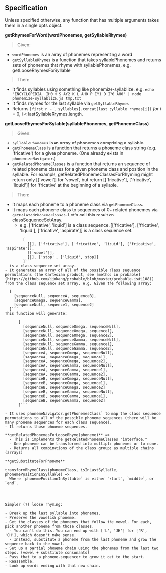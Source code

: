 Specification
-------------

Unless specified otherwise, any function that has multiple arguments takes them in a single opts object.

**getRhymesForWord(wordPhonemes, getSyllableRhymes)**
> Given:
- `wordPhonemes` is an array of phonemes representing a word
- `getSyllableRhymes` is a function that takes syllablePhonemes and returns sets of phonemes that rhyme with syllablePhonemes, e.g. getLooseRhymesForSyllable

> Then:
- It finds syllables using something like phonemize-syllablize.
    e.g. `echo "ENCYCLOPEDIA  IH0 N S AY2 K L AH0 P IY1 D IY0 AH0" | node phonemize-syllablize.js tmp.txt`
- It finds rhymes for the last syllable via `getSyllableRhymes`
- Returns `[first n - 1 syllables].concat(last syllable rhymes[i])` *for* i = 0, i < lastSyllableRhymes.length.

**getLooseRhymesForSyllable(syllablePhonemes, getPhonemeClass)**
> Given:
- `syllablePhonemes` is an array of phonemes comprising a syllable.
- `getPhonemeClass` is a function that returns a phoneme class string (e.g. 'fricative') for a given phoneme. (One already exists in `phonemizeNavigator`.)
- `getRelatedPhonemeClasses` is a function that returns an sequence of related phoneme classes for a given phoneme class and position in the syllable. For example, getRelatedPhonemeClassesForRhyming might return only [['vowel']] for 'vowel', but return [['fricative'], ['fricative', 'liquid']] for 'fricative' at the beginning of a syllable.

> Then:
- It maps each phoneme to a phoneme class via `getPhonemeClass`.
- It maps each phoneme class to sequences of 0+ related phonemes via `getRelatedPhonemeClasses`. Let's call this result an classSequenceSetArray.
  - e.g. ['fricative', 'liquid'] is a class sequence. [['fricative'], ['fricative', 'liquid'], ['fricative', 'aspirate']] is a class sequence set.
```
        [
          [[], ['fricative'], ['fricative', 'liquid'], ['fricative', 'aspirate']],
          [['vowel']],
          [[], ['stop'], ['liquid', stop]]
        ]```
  is a class sequence set array.
- It generates an array of all of the possible class sequence permutations (the Cartesian product, see [method in probable](https://github.com/jimkang/probable/blob/master/probable.js#L108)) from the class sequence set array. e.g. Given the following array:
```
      [
        [sequenceNull, sequenceA, sequenceB],
        [sequenceOmega, sequenceGamma],
        [sequenceNull, sequence1, sequence2]
      ]```
    This function will generate:
```
      [
        [sequenceNull, sequenceOmega, sequenceNull],
        [sequenceNull, sequenceOmega, sequence1],
        [sequenceNull, sequenceOmega, sequence2],
        [sequenceNull, sequenceGamma, sequenceNull],
        [sequenceNull, sequenceGamma, sequence1],
        [sequenceNull, sequenceGamma, sequence2],
        [sequenceA, sequenceOmega, sequenceNull],
        [sequenceA, sequenceOmega, sequence1],
        [sequenceA, sequenceOmega, sequence2],
        [sequenceA, sequenceGamma, sequenceNull],
        [sequenceA, sequenceGamma, sequence1],
        [sequenceA, sequenceGamma, sequence2],
        [sequenceB, sequenceOmega, sequenceNull],
        [sequenceB, sequenceOmega, sequence1],
        [sequenceB, sequenceOmega, sequence2]
        [sequenceB, sequenceGamma, sequenceNull],
        [sequenceB, sequenceGamma, sequence1],
        [sequenceB, sequenceGamma, sequence2]
      ]```

- It uses phonemeNavigator.getPhonemesClass` to map the class sequence permutations to all of the possible phoneme sequences (there will be many phoneme sequences for each class sequence).
- It returns those phoneme sequences.

**getRelatedPhonemesForLooseRhyme(phoneme)** =>
  - This is implements the getRelatedPhonemeClasses "interface."
  - One phoneme can be transformed into multiple phonemes or to none.
  - Returns all combinations of the class groups as multiple chains (arrays)

**getSubstituteForPhoneme**

transformRhymeClass(phonemeClass, isInLastSyllable, phonemePositionInSyllable) =>
  Where `phonemePositionInSyllable` is either `start`, `middle`, or `end`.




Simpler (?) loose rhyming:

- Break up the last syllable into phonemes.
- Preserve the vowelish phoneme.
- Get the classes of the phonemes that follow the vowel. For each, pick another phoneme from those classes.
  - You can't do this. You can end up with ['L', 'JH'] for ['R', 'CH'], which doesn't make sense.
  - Instead, substitute a phoneme from the last phoneme and grow the sequence back to the vowel.
- Set up a partial phoneme chain using the phonemes from the last two steps. (vowel + substitute consonants)
- Pass that to a phoneme-sequencer to grow it out to the start.
- Reassemble.
- Look up words ending with that new chain.


